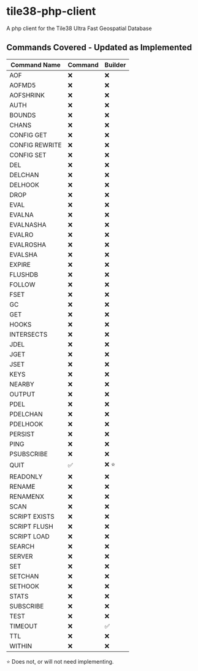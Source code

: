 # tile38-php-client
A php client for the Tile38 Ultra Fast Geospatial Database

## Commands Covered - Updated as Implemented

| Command Name   | Command | Builder |
|----------------|---------|---------|
| AOF            | ❌       | ❌       | 
| AOFMD5         | ❌       | ❌       |
| AOFSHRINK      | ❌       | ❌       |
| AUTH           | ❌       | ❌       |
| BOUNDS         | ❌       | ❌       |
| CHANS          | ❌       | ❌       |
| CONFIG GET     | ❌       | ❌       |
| CONFIG REWRITE | ❌       | ❌       |
| CONFIG SET     | ❌       | ❌       |
| DEL            | ❌       | ❌       |
| DELCHAN        | ❌       | ❌       |
| DELHOOK        | ❌       | ❌       |
| DROP           | ❌       | ❌       |
| EVAL           | ❌       | ❌       |
| EVALNA         | ❌       | ❌       |
| EVALNASHA      | ❌       | ❌       |
| EVALRO         | ❌       | ❌       |
| EVALROSHA      | ❌       | ❌       |
| EVALSHA        | ❌       | ❌       |
| EXPIRE         | ❌       | ❌       |
| FLUSHDB        | ❌       | ❌       |
| FOLLOW         | ❌       | ❌       |
| FSET           | ❌       | ❌       |
| GC             | ❌       | ❌       |
| GET            | ❌       | ❌       |
| HOOKS          | ❌       | ❌       |
| INTERSECTS     | ❌       | ❌       |
| JDEL           | ❌       | ❌       |
| JGET           | ❌       | ❌       |
| JSET           | ❌       | ❌       |
| KEYS           | ❌       | ❌       |
| NEARBY         | ❌       | ❌       |
| OUTPUT         | ❌       | ❌       |
| PDEL           | ❌       | ❌       |
| PDELCHAN       | ❌       | ❌       |
| PDELHOOK       | ❌       | ❌       |
| PERSIST        | ❌       | ❌       |
| PING           | ❌       | ❌       |
| PSUBSCRIBE     | ❌       | ❌       |
| QUIT           | ✅       | ❌ ⭐     |
| READONLY       | ❌       | ❌       |
| RENAME         | ❌       | ❌       |
| RENAMENX       | ❌       | ❌       |
| SCAN           | ❌       | ❌       |
| SCRIPT EXISTS  | ❌       | ❌       |
| SCRIPT FLUSH   | ❌       | ❌       |
| SCRIPT LOAD    | ❌       | ❌       |
| SEARCH         | ❌       | ❌       |
| SERVER         | ❌       | ❌       |
| SET            | ❌       | ❌       |
| SETCHAN        | ❌       | ❌       |
| SETHOOK        | ❌       | ❌       |
| STATS          | ❌       | ❌       |
| SUBSCRIBE      | ❌       | ❌       |
| TEST           | ❌       | ❌       |
| TIMEOUT        | ❌       | ✅       |
| TTL            | ❌       | ❌       |
| WITHIN         | ❌       | ❌       |

⭐ Does not, or will not need implementing.
